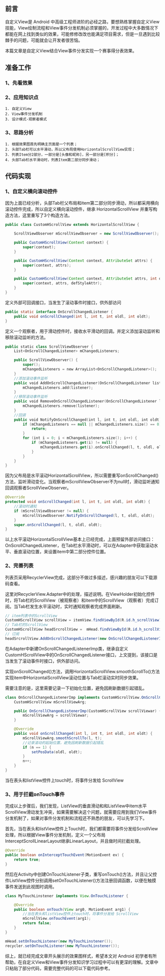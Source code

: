 ## 前言
自定义View是 Android 中高级工程师进阶的必经之路，要想熟练掌握自定义View技能，View绘制流程和View事件分发机制必须掌握的，开发过程中大多数情况下都能在网上找到类似的效果，可能修修改改也能满足项目需求，但是一旦遇到比较棘手的问题，可能就会让开发者很苦恼。

本篇文章是自定义View结合View事件分发实现一个赛事得分表效果。


## 准备工作

### 1、先看效果

### 2、应用知识点
    1. 自定义View
    2. View事件分发机制
    3. 设计模式-观察者模式
### 3、思路分析
    1. 根据效果图首先明确主页面是一个列表；
    2. 头部Tab栏可以水平滑动，所以父布局使用HorizontalScrollView实现；
    3. 列表Item分2部分，一部分是[头像和昵称]，另一部分是[积分]；
    4. 头部Tab栏水平滑动时，列表Item第二部分同步滑动；

## 代码实现

### 1、自定义横向滚动控件

因为上面已经分析，头部Tab栏父布局和item第二部分同步滑动，所以都采用横向滚动控件完成，所以自定义横向滚动控件，继承 HorizontalScrollView 并重写构造方法，这里重写了3个构造方法。

```java
public class CustomHScrollView extends HorizontalScrollView {

    ScrollViewObserver mScrollViewObserver = new ScrollViewObserver();

    public CustomHScrollView(Context context) {
        super(context);
    }

    public CustomHScrollView(Context context, AttributeSet attrs) {
        super(context, attrs);
    }

    public CustomHScrollView(Context context, AttributeSet attrs, int defStyleAttr) {
        super(context, attrs, defStyleAttr);
    }
}
```


定义外部可回调接口，当发生了滚动事件时接口，供外部访问

```java
public static interface OnScrollChangedListener {
    public void onScrollChanged(int l, int t, int oldl, int oldt);
}
```

定义一个观察者，用于滑动控件时，接收水平滑动的回调。并定义添加滚动监听和移除滚动监听的方法。

```kotlin
public static class ScrollViewObserver {
    List<OnScrollChangedListener> mChangedListeners;

    public ScrollViewObserver() {
        super();
        mChangedListeners = new ArrayList<OnScrollChangedListener>();
    }
    //添加滚动事件监听
    public void AddOnScrollChangedListener(OnScrollChangedListener listener) {
        mChangedListeners.add(listener);
    }
    //移除滚动事件监听
    public void RemoveOnScrollChangedListener(OnScrollChangedListener listener) {
        mChangedListeners.remove(listener);
    }
    //回调
    public void NotifyOnScrollChanged(int l, int t, int oldl, int oldt) {
        if (mChangedListeners == null || mChangedListeners.size() == 0) {
            return;
        }
        for (int i = 0; i < mChangedListeners.size(); i++) {
            if (mChangedListeners.get(i) != null) {
                mChangedListeners.get(i).onScrollChanged(l, t, oldl, oldt);
            }
        }
    }
}
```

因为父布局是水平滚动HorizontalScrollView，所以需要重写onScrollChanged()方法，监听滑动变化。当观察者mScrollViewObserver不为null时，滑动监听通知回调观察者ScrollViewObserver。

```java
@Override
protected void onScrollChanged(int l, int t, int oldl, int oldt) {
    //滚动时通知
    if (mScrollViewObserver != null) {
        mScrollViewObserver.NotifyOnScrollChanged(l, t, oldl, oldt);
    }
    super.onScrollChanged(l, t, oldl, oldt);
}
```


以上水平滚动HorizontalScrollView基本上已经完成，上面预留外部访问接口：OnScrollChangedListener，在Tab栏水平滑动时，可以在Adapter中获取滚动水平、垂直滚动位置，来设置item中第二部分控件位置。

### 2、完善列表

列表页采用RecyclerView完成，这部分不做过多描述，感兴趣的朋友可以下载源码查看。

这里对RecyclerView.Adapter中的处理，描述说明。在ViewHolder初始化控件时，将Tab栏的ScrollView（被观察者）和item中的ScrollView（观察者）完成订阅。当Tab栏发生水平滚动时，实时通知观察者完成界面刷新。

```java
// item列表中的ScrollView
CustomHScrollView scrollView = itemView.findViewById(R.id.h_scrollView);
// Tab栏的ScrollView
CustomHScrollView headSrcrollView =  mHead.findViewById(R.id.h_scrollView);
// 订阅
headSrcrollView.AddOnScrollChangedListener(new OnScrollChangedListenerImp(scrollView));
```

在Adapter中新建OnScrollChangedListenerImp类，继承自定义CustomHScrollView中的OnScrollChangedListener接口，上文提到，该接口是当发生了滚动事件时接口，供外部访问。

实现onScrollChanged()方法，调用HorizontalScrollView.smoothScrollTo()方法实现item中HorizontalScrollView滚动位置与Tab栏滚动实时同步效果。

需要注意的是，这里需要记录一下初始化位置，避免因刷新数据引起错乱。

```java
class OnScrollChangedListenerImp implements CustomHScrollView.OnScrollChangedListener {
    CustomHScrollView mScrollViewArg;

    public OnScrollChangedListenerImp(CustomHScrollView scrollViewar) {
        mScrollViewArg = scrollViewar;
    }

    @Override
    public void onScrollChanged(int l, int t, int oldl, int oldt) {
        mScrollViewArg.smoothScrollTo(l, t);
        //记录滚动的起始位置，避免因刷新数据引起错乱
        if (n == 1) {
            setPosData(oldl, oldt);
        }
        n++;
    }
}
```
当在表头和listView控件上touch时，将事件分发给 ScrollView
### 3、用于拦截onTouch事件

完成以上步骤后，我们发现，ListView的垂直滑动和和ListView中item水平ScrollView滑动发生冲突，如果需要解决这个问题，就需要应用到我们View事件分发机制了，如果对事件分发机制和流程还不熟悉的朋友，可以先学习下。



首先，当在表头和listView控件上Touch时，我们都需要将事件分发给ScrollView处理，所以根据View事件分发机制，定义一个父布局InterceptScrollLinearLayout继承LinearLayout，并且做时间拦截处理。

```java
@Override
public boolean onInterceptTouchEvent(MotionEvent ev) {
    return true;
}
```

然后在Activity中创建OnTouchListener子类，重写onTouch()方法，并且让父控件ListView控件分别调用setOnTouchListener()方法注册回调函数，以便在触摸事件发送到此视图时调用。


```java
class MyTouchLinstener implements View.OnTouchListener {

    @Override
    public boolean onTouch(View arg0, MotionEvent arg1) {
        //当在表头和listView控件上touch时，将事件分发给 ScrollView
        mScrollView.onTouchEvent(arg1);
        return false;
    }
}
```

```java
mHead.setOnTouchListener(new MyTouchLinstener());
recycler.setOnTouchListener(new MyTouchLinstener());
```

综上，就已经完成文章开头展示的效果图样式，希望本文对 Android 初学者有所帮助，在自定义View和View事件分发知识学习过程中可以有更深的理解。文章中只粘贴了部分代码，需要完整代码的可以下载代码参考。

